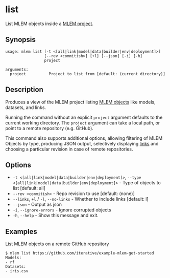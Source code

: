 # list

List MLEM objects inside a [MLEM project](/doc/user-guide/project-structure).

## Synopsis

```usage
usage: mlem list [-t <[all|link|model|data|builder|env|deployment]>]
                 [--rev <commitish>] [+l] [--json] [-i] [-h]
                 project

arguments:
  project          Project to list from [default: (current directory)]
```

## Description

Produces a view of the MLEM project listing
[MLEM objects](/doc/user-guide/basic-concepts#mlem-objects) like models,
datasets, and links.

Running the command without an explicit `project` argument defaults to the
current working directory. The `project` argument can take a local path, or
point to a remote repository (e.g. GitHub).

This command also supports additional options, allowing filtering of MLEM
Objects by type, producing JSON output, selectively displaying
[links](/doc/user-guide/linking) and choosing a particular revision in case of
remote repositories.

## Options

- `-t <[all|link|model|data|builder|env|deployment]>`,
  `--type <[all|link|model|data|builder|env|deployment]>` - Type of objects to
  list [default: all]
- `--rev <commitish>` - Repo revision to use [default: (none)]
- `--links`, `+l` / `-l`, `--no-links` - Whether to include links [default: l]
- `--json` - Output as json
- `-i`, `--ignore-errors` - Ignore corrupted objects
- `-h`, `--help` - Show this message and exit.

## Examples

List MLEM objects on a remote GitHub repository

```cli
$ mlem list https://github.com/iterative/example-mlem-get-started
Models:
- rf
Datasets:
- iris.csv
```
